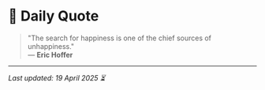 # 📜 Daily Quote

> "The search for happiness is one of the chief sources of unhappiness."  
> — **Eric Hoffer**

---

_Last updated: 19 April 2025 ⏳_
